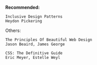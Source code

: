 **Recommended:**
```
Inclusive Design Patterns
Heydon Pickering
```

Others:
```
The Principles Of Beautiful Web Design
Jason Beaird, James George
```

```
CSS: The Definitive Guide
Eric Meyer, Estelle Weyl
```
